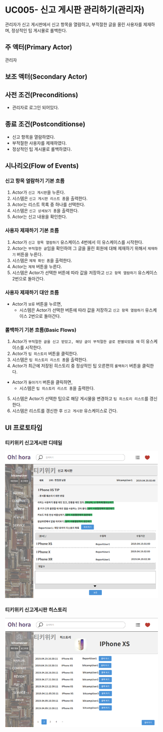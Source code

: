 # UC005- 신고 게시판 관리하기(관리자)
관리자가 신고 게시판에서 신고 항목을 열람하고, 부적절한 글을 올린 사용자를 제재하며, 정상적인 팁 게시물로 롤백한다.

## 주 액터(Primary Actor)
관리자

## 보조 액터(Secondary Actor)

## 사전 조건(Preconditions)
- 관리자로 로그인 되어있다.

## 종료 조건(Postconditionse)
- 신고 항목을 열람하였다.
- 부적절한 사용자를 제재하였다.
- 정상적인 팁 게시물로 롤백하였다.

## 시나리오(Flow of Events)

### 신고 항목 열람하기 기본 흐름
1. Actor가 `신고 게시판`을 누른다.
2. 시스템은 `신고 게시판 리스트 폼`을 출력한다.
3. Actor는 리스트 목록 중 하나를 선택한다.
4. 시스템은 `신고 상세보기 폼`을 출력한다.
5. Actor는 신고 내용을 확인한다.

### 사용자 제재하기 기본 흐름
1. Actor가 `신고 항목 열람하기` 유스케이스 4번에서 이 유스케이스를 시작한다.
2. Actor는 `부적절한 글`임을 확인하여 그 글을 올린 회원에 대해 제재하기 위해서 `제재하기` 버튼을 누른다.
3. 시스템은 `제재 확인 폼`을 출력한다.
4. Actor는 `제재` 버튼을 누른다.
5. 시스템은 Actor가 선택한 버튼에 따라 값을 저장하고 `신고 항목 열람하기` 유스케이스 2번으로 돌아간다.

### 사용자 제재하기 대안 흐름
- Actor가 `보류` 버튼을 누르면,
    - 시스템은 Actor가 선택한 버튼에 따라 값을 저장하고 `신고 항목 열람하기` 유스케이스 2번으로 돌아간다.

### 롤백하기 기본 흐름(Basic Flows)
1. Actor가 `부적절한 글을 신고 받았고, 해당 글이 부적절한 글로 판별되었을 때` 이 유스케이스를 시작한다.
2. Actor가 `팁 히스토리` 버튼을 클릭한다.
3. 시스템은 `팁 히스토리 리스트 폼`을 출력한다.
4. Actor가 최근에 저장된 히스토리 중 정상적인 팁 오른편의 `롤백하기` 버튼을 클릭한다.
  - Actor가 `돌아가기` 버튼을 클릭하면,
    - 시스템은 `팁 히스토리 리스트 폼`을 출력한다.
5. 시스템은 Actor가 선택한 팁으로 해당 게시물을 변경하고 `팁 히스토리 리스트`를 갱신한다.
6. 시스템은 리스트를 갱신한 후 `신고 게시판` 유스케이스로 간다.

## UI 프로토타입

### 티키위키 신고게시판 디테일
![티키위키 신고게시판 디테일](./images/tikiwiki-reportDetail.png)

### 티키위키 신고게시판 히스토리
![티키위키 신고게시판 히스토리](./images/tikiwiki-history.png)